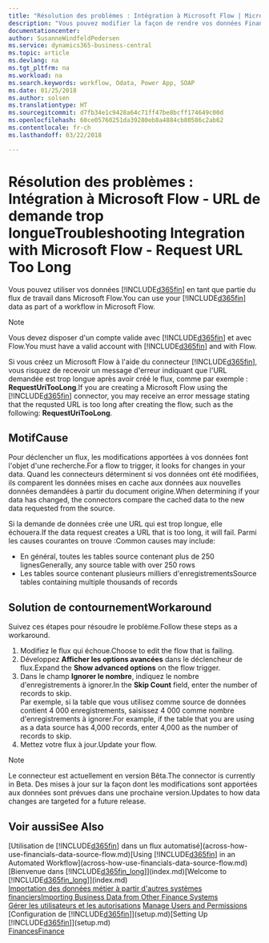 ```yaml
---
title: "Résolution des problèmes : Intégration à Microsoft Flow | Microsoft Docs"
description: "Vous pouvez modifier la façon de rendre vos données Financials disponibles sous forme de données sources et spécifier une URL OData de vos services Web pour générer un flux de travail automatisé."
documentationcenter: 
author: SusanneWindfeldPedersen
ms.service: dynamics365-business-central
ms.topic: article
ms.devlang: na
ms.tgt_pltfrm: na
ms.workload: na
ms.search.keywords: workflow, Odata, Power App, SOAP
ms.date: 01/25/2018
ms.author: solsen
ms.translationtype: HT
ms.sourcegitcommit: d7fb34e1c9428a64c71ff47be8bcff174649c00d
ms.openlocfilehash: 60ce05760251da39280eb8a4884cb80586c2ab62
ms.contentlocale: fr-ch
ms.lasthandoff: 03/22/2018

---
```

# <a name="troubleshooting-integration-with-microsoft-flow---request-url-too-long"></a><span data-ttu-id="61757-103">Résolution des problèmes : Intégration à Microsoft Flow - URL de demande trop longue</span><span class="sxs-lookup"><span data-stu-id="61757-103">Troubleshooting Integration with Microsoft Flow - Request URL Too Long</span></span>
<span data-ttu-id="61757-104">Vous pouvez utiliser vos données [!INCLUDE[d365fin](includes/d365fin_md.md)] en tant que partie du flux de travail dans Microsoft Flow.</span><span class="sxs-lookup"><span data-stu-id="61757-104">You can use your [!INCLUDE[d365fin](includes/d365fin_md.md)] data as part of a workflow in Microsoft Flow.</span></span>  

> [!NOTE]  
>   <span data-ttu-id="61757-105">Vous devez disposer d'un compte valide avec [!INCLUDE[d365fin](includes/d365fin_md.md)] et avec Flow.</span><span class="sxs-lookup"><span data-stu-id="61757-105">You must have a valid account with [!INCLUDE[d365fin](includes/d365fin_md.md)] and with Flow.</span></span>  

<span data-ttu-id="61757-106">Si vous créez un Microsoft Flow à l'aide du connecteur [!INCLUDE[d365fin](includes/d365fin_md.md)], vous risquez de recevoir un message d'erreur indiquant que l'URL demandée est trop longue après avoir créé le flux, comme par exemple : **RequestUriTooLong**.</span><span class="sxs-lookup"><span data-stu-id="61757-106">If you are creating a Microsoft Flow using the [!INCLUDE[d365fin](includes/d365fin_md.md)] connector, you may receive an error message stating that the requsted URL is too long after creating the flow, such as the following: **RequestUriTooLong**.</span></span>

## <a name="cause"></a><span data-ttu-id="61757-107">Motif</span><span class="sxs-lookup"><span data-stu-id="61757-107">Cause</span></span>
<span data-ttu-id="61757-108">Pour déclencher un flux, les modifications apportées à vos données font l'objet d'une recherche.</span><span class="sxs-lookup"><span data-stu-id="61757-108">For a flow to trigger, it looks for changes in your data.</span></span> <span data-ttu-id="61757-109">Quand les connecteurs déterminent si vos données ont été modifiées, ils comparent les données mises en cache aux données aux nouvelles données demandées à partir du document origine.</span><span class="sxs-lookup"><span data-stu-id="61757-109">When determining if your data has changed, the connectors compare the cached data to the new data requested from the source.</span></span>  

<span data-ttu-id="61757-110">Si la demande de données crée une URL qui est trop longue, elle échouera.</span><span class="sxs-lookup"><span data-stu-id="61757-110">If the data request creates a URL that is too long, it will fail.</span></span> <span data-ttu-id="61757-111">Parmi les causes courantes on trouve :</span><span class="sxs-lookup"><span data-stu-id="61757-111">Common causes may include:</span></span>
- <span data-ttu-id="61757-112">En général, toutes les tables source contenant plus de 250 lignes</span><span class="sxs-lookup"><span data-stu-id="61757-112">Generally, any source table with over 250 rows</span></span>
- <span data-ttu-id="61757-113">Les tables source contenant plusieurs milliers d'enregistrements</span><span class="sxs-lookup"><span data-stu-id="61757-113">Source tables containing multiple thousands of records</span></span>

## <a name="workaround"></a><span data-ttu-id="61757-114">Solution de contournement</span><span class="sxs-lookup"><span data-stu-id="61757-114">Workaround</span></span>
<span data-ttu-id="61757-115">Suivez ces étapes pour résoudre le problème.</span><span class="sxs-lookup"><span data-stu-id="61757-115">Follow these steps as a workaround.</span></span>
1. <span data-ttu-id="61757-116">Modifiez le flux qui échoue.</span><span class="sxs-lookup"><span data-stu-id="61757-116">Choose to edit the flow that is failing.</span></span>
2. <span data-ttu-id="61757-117">Développez **Afficher les options avancées** dans le déclencheur de flux.</span><span class="sxs-lookup"><span data-stu-id="61757-117">Expand the **Show advanced options** on the flow trigger.</span></span>
3. <span data-ttu-id="61757-118">Dans le champ **Ignorer le nombre**, indiquez le nombre d'enregistrements à ignorer.</span><span class="sxs-lookup"><span data-stu-id="61757-118">In the **Skip Count** field, enter the number of records to skip.</span></span>  
<span data-ttu-id="61757-119">Par exemple, si la table que vous utilisez comme source de données contient 4 000 enregistrements, saisissez 4 000 comme nombre d'enregistrements à ignorer.</span><span class="sxs-lookup"><span data-stu-id="61757-119">For example, if the table that you are using as a data source has 4,000 records, enter 4,000 as the number of records to skip.</span></span>
4. <span data-ttu-id="61757-120">Mettez votre flux à jour.</span><span class="sxs-lookup"><span data-stu-id="61757-120">Update your flow.</span></span>

> [!NOTE]  
> <span data-ttu-id="61757-121">Le connecteur est actuellement en version Bêta.</span><span class="sxs-lookup"><span data-stu-id="61757-121">The connector is currently in Beta.</span></span> <span data-ttu-id="61757-122">Des mises à jour sur la façon dont les modifications sont apportées aux données sont prévues dans une prochaine version.</span><span class="sxs-lookup"><span data-stu-id="61757-122">Updates to how data changes are targeted for a future release.</span></span>


## <a name="see-also"></a><span data-ttu-id="61757-123">Voir aussi</span><span class="sxs-lookup"><span data-stu-id="61757-123">See Also</span></span>
<span data-ttu-id="61757-124">[Utilisation de [!INCLUDE[d365fin](includes/d365fin_md.md)] dans un flux automatisé](across-how-use-financials-data-source-flow.md)</span><span class="sxs-lookup"><span data-stu-id="61757-124">[Using [!INCLUDE[d365fin](includes/d365fin_md.md)] in an Automated Workflow](across-how-use-financials-data-source-flow.md)</span></span>  
<span data-ttu-id="61757-125">[Bienvenue dans [!INCLUDE[d365fin_long](includes/d365fin_long_md.md)]](index.md)</span><span class="sxs-lookup"><span data-stu-id="61757-125">[Welcome to [!INCLUDE[d365fin_long](includes/d365fin_long_md.md)]](index.md)</span></span>  
[<span data-ttu-id="61757-126">Importation des données métier à partir d'autres systèmes financiers</span><span class="sxs-lookup"><span data-stu-id="61757-126">Importing Business Data from Other Finance Systems</span></span>](upload-data.md)  
<span data-ttu-id="61757-127">[Gérer les utilisateurs et les autorisations](ui-how-users-permissions.md)  </span><span class="sxs-lookup"><span data-stu-id="61757-127">[Manage Users and Permissions](ui-how-users-permissions.md)  </span></span>  
<span data-ttu-id="61757-128">[Configuration de [!INCLUDE[d365fin](includes/d365fin_md.md)]](setup.md)</span><span class="sxs-lookup"><span data-stu-id="61757-128">[Setting Up [!INCLUDE[d365fin](includes/d365fin_md.md)]](setup.md)</span></span>  
[<span data-ttu-id="61757-129">Finances</span><span class="sxs-lookup"><span data-stu-id="61757-129">Finance</span></span>](finance.md)  

